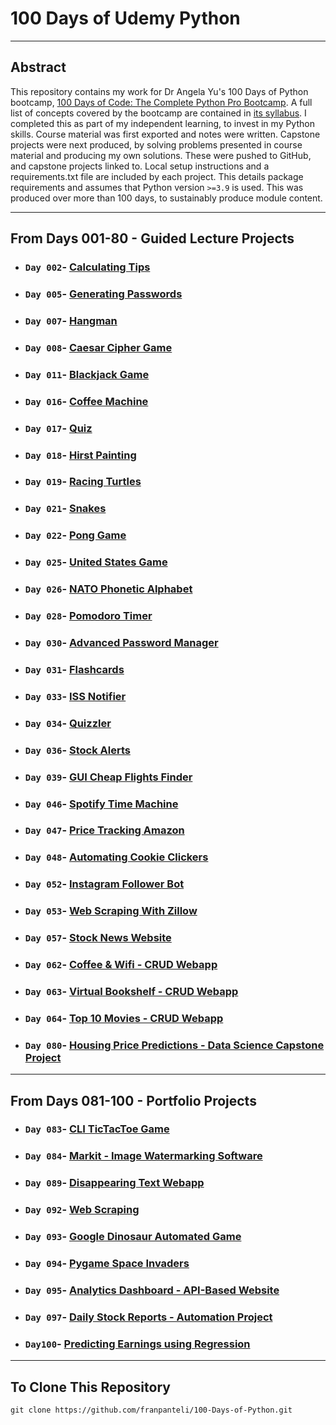  # 100 Days of Udemy Python 
___ 
## Abstract 
This repository contains my work for Dr Angela Yu's 100 Days of Python bootcamp, [100 Days of Code: The Complete Python Pro Bootcamp](https://www.udemy.com/course/100-days-of-code/?kw=100+day&src=sac&couponCode=ACCAGE0923). A full list of concepts covered by the bootcamp are contained in [its syllabus](https://github.com/franpanteli/100-Days-of-Python/blob/main/syllabus.pdf). I completed this as part of my independent learning, to invest in my Python skills. Course material was first exported and notes were written. Capstone projects were next produced, by solving problems presented in course material and producing my own solutions. These were pushed to GitHub, and capstone projects linked to. Local setup instructions and a requirements.txt file are included by each project. This details package requirements and assumes that Python version `>=3.9` is used. This was produced over more than 100 days, to sustainably produce module content.
___
## From **Days 001-80** - Guided Lecture Projects
- ### `Day 002`- [Calculating Tips](./Days%20001-005/Day_002/)
- ### `Day 005`- [Generating Passwords](./Days%20001-005/Day_005/)
- ### `Day 007`- [Hangman](./Days%20006-010/Day_007/)
- ### `Day 008`- [Caesar Cipher Game](./Days%20006-010/Day_008/)
- ### `Day 011`- [Blackjack Game](./Days%20011-015/Day_011/)
- ### `Day 016`- [Coffee Machine](./Days%20016-020/Day_016/)
- ### `Day 017`- [Quiz](./Days%20016-020/Day_017/)
- ### `Day 018`- [Hirst Painting](./Days%20016-020/Day_018/)
- ### `Day 019`- [Racing Turtles](./Days%20016-020/Day_019/)
- ### `Day 021`- [Snakes](./Days%20021-025/Day_021/)
- ### `Day 022`- [Pong Game](./Days%20021-025/Day_022/)
- ### `Day 025`- [United States Game](./Days%20021-025/Day_025/)
- ### `Day 026`- [NATO Phonetic Alphabet](./Days%20026-030/Day_026/)
- ### `Day 028`- [Pomodoro Timer](./Days%20026-030/Day_028/)
- ### `Day 030`- [Advanced Password Manager](./Days%20026-030/Day_030/)
- ### `Day 031`- [Flashcards](./Days%20031-035/Day_031/)
- ### `Day 033`- [ISS Notifier](./Days%20031-035/Day_033/)
- ### `Day 034`- [Quizzler](./Days%20031-035/Day_034/)
- ### `Day 036`- [Stock Alerts](./Days%20036-040/Day_036/)
- ### `Day 039`- [GUI Cheap Flights Finder](./Days%20036-040/Day_039/)
- ### `Day 046`- [Spotify Time Machine](./Days%20041-046/Day_046/)
- ### `Day 047`- [Price Tracking Amazon](./Days%20047-050/Day_047/)
- ### `Day 048`- [Automating Cookie Clickers](./Days%20047-050/Day_048/)
- ### `Day 052`- [Instagram Follower Bot](./Days%20051-055/Day_052/)
- ### `Day 053`- [Web Scraping With Zillow](./Days%20051-055/Day_053/)
- ### `Day 057`- [Stock News Website](./Days%20056-060/Day_057/)
- ### `Day 062`- [Coffee & Wifi - CRUD Webapp](./Days%20061-065/Day_062/)
- ### `Day 063`- [Virtual Bookshelf - CRUD Webapp](./Days%20061-065/Day_063/)
- ### `Day 064`- [Top 10 Movies - CRUD Webapp](./Days%20061-065/Day_064/)
- ### `Day 080`- [Housing Price Predictions - Data Science Capstone Project](./Days%20076-080/Day_080/)
___
## From **Days 081-100** - Portfolio Projects
- ### `Day 083`- [CLI TicTacToe Game](./Days%20081-085/Day_083/)
- ### `Day 084`- [Markit - Image Watermarking Software](./Days%20081-085/Day_084/)
- ### `Day 089`- [Disappearing Text Webapp](./Days%20086-090/Day_089/)
- ### `Day 092`- [Web Scraping](./Days%20091-095/Day_092/)
- ### `Day 093`- [Google Dinosaur Automated Game](./Days%20091-095/Day_093/)
- ### `Day 094`- [Pygame Space Invaders](./Days%20091-095/Day_094/)
- ### `Day 095`- [Analytics Dashboard - API-Based Website](./Days%20091-095/Day_095/)
- ### `Day 097`- [Daily Stock Reports - Automation Project](./Days%20096-100/Day_097/)
- ### `Day100`- [Predicting Earnings using Regression](./Days%20096-100/Day_100/)
___
## To Clone This Repository 
```
git clone https://github.com/franpanteli/100-Days-of-Python.git
